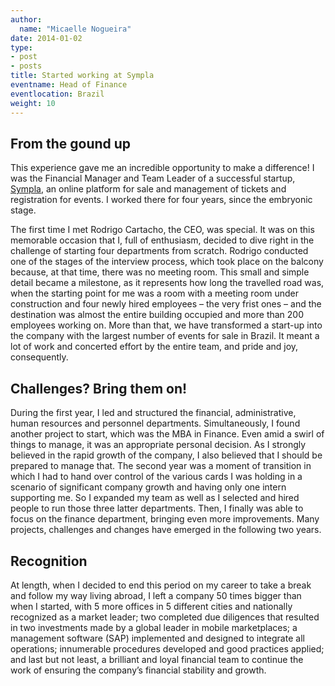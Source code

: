 ```yaml
---
author:
  name: "Micaelle Nogueira"
date: 2014-01-02
type:
- post
- posts
title: Started working at Sympla
eventname: Head of Finance
eventlocation: Brazil
weight: 10
---
```


## From the gound up

This experience gave me an incredible opportunity to make a difference! I was the Financial Manager and Team Leader of a successful startup, [Sympla](https://www.sympla.com.br), an online platform for sale and management of tickets and registration for events. I worked there for four years, since the embryonic stage.

The first time I met Rodrigo Cartacho, the CEO, was special. It was on this memorable occasion that I, full of enthusiasm, decided to dive right in the challenge of starting four departments from scratch. Rodrigo conducted one of the stages of the interview process, which took place on the balcony because, at that time, there was no meeting room. This small and simple detail became a milestone, as it represents how long the travelled road was, when the starting point for me was a room with a meeting room under construction and four newly hired employees – the very frist ones – and the destination was almost the entire building occupied and more than 200 employees working on. More than that, we have transformed a start-up into the company with the largest number of events for sale in Brazil. It meant a lot of work and concerted effort by the entire team, and pride and joy, consequently.

## Challenges? Bring them on!

During the first year, I led and structured the financial, administrative, human resources and personnel departments. Simultaneously, I found another project to start, which was the MBA in Finance. Even amid a swirl of things to manage, it was an appropriate personal decision. As I strongly believed in the rapid growth of the company, I also believed that I should be prepared to manage that. The second year was a moment of transition in which I had to hand over control of the various cards I was holding in a scenario of significant company growth and having only one intern supporting me. So I expanded my team as well as I selected and hired people to run those three latter departments. Then, I finally was able to focus on the finance department, bringing even more improvements. Many projects, challenges and changes have emerged in the following two years.

## Recognition

At length, when I decided to end this period on my career to take a break and follow my way living abroad, I left a company 50 times bigger than when I started, with 5 more offices in 5 different cities and nationally recognized as a market leader; two completed due diligences that resulted in two investments made by a global leader in mobile marketplaces; a management software (SAP) implemented and designed to integrate all operations; innumerable procedures developed and good practices applied; and last but not least, a brilliant and loyal financial team to continue the work of ensuring the company’s financial stability and growth.